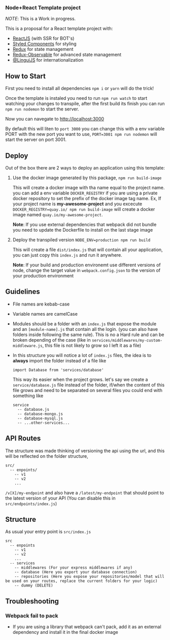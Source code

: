 ### Node+React Template project

*NOTE*: This is a Work in progress.

This is a proposal for a React template project with:

- [ReactJS](https://reactjs.org/) (with SSR for BOT's)
- [Styled Components](https://styled-components.com/) for styling
- [Redux](https://redux.js.org/) for state management
- [Redux-Observable](https://redux-observable.js.org/) for advanced state management
- [@LinguiJS](https://lingui.js.org/) for internationalization 

## How to Start

First you need to install all dependencies `npm i` or `yarn` will do the trick!

Once the template is instaled you need to run `npm run watch` to start watching your changes to transpile, after the first build its finish you can run `npm run nodemon` to start the server.

Now you can navegate to [http://localhost:3000](http://localhost:3000)

By default this will liten to `port 3000` you can change this with a env variable PORT with the new port you want to use, `PORT=3001 npm run nodemon` will start the server on port 3001.

## Deploy

Out of the box there are 2 ways to deploy an application using this template:

1. Use the docker image generated by this package, `npm run build-image` 

    This will create a docker image with tha name equal to the project name. you can add a env variable `DOCKER_REGISTRY` if you are using a private docker repository to set the prefix of the docker image tag name. Ex, If your project name is **my-awesome-project**  and you excecute `DOCKER_REGISTRY=quay.io/ npm run build-image` will create a docker image named `quay.io/my-awesome-project`.

    **Note**: If you use external dependencies that webpack did not bundle you need to update the Dockerfile to install on the last stage image

1. Deploy the transpiled version `NODE_ENV=production npm run build`

    This will create a file `dist/index.js` that will contain all your application, you can just copy this `index.js` and run it anywhere.

    **Note**: If your build and production environemt use different versions of node, change the target value in `webpack.config.json` to the version of your production environment 

## Guidelines

- File names are kebab-case
- Variable names are camelCase
- Modules should be a folder with an `index.js` that expose the module and an `[module-name].js` that contain all the login. (you can also have folders inside following the same rule). This is no a Hard rule and can be broken depending of the case (like in `services/middlewares/my-custom-middleware.js`, this file is not likely to grow so I left it as a file)
- In this structure you will notice a lot of `index.js` files, the idea is to **always** import the folder instead of a file like

  ```
  import Database from 'services/database'
  ```

  This way its easier when the project grows. let's say we create a `service/database.js` file instead of the folder, if/when the content of this file grows and need to be separated on several files you could end with something like 


  ```
  service
    -- database.js
    -- database-mongo.js
    -- database-mysql.js
    -- ...other-services...
  ```

## API Routes

The structure was made thinking of versioning the api using the url, and this will be reflected on the folder structure,

```
src/
  -- enpoints/
    -- v1
    -- v2
    ...
```

`/v[X]/my-endpoint` and also have a `/latest/my-endpoint` that should point to the latest version of your API (You can disable this in `src/endpoints/index.js`) 

## Structure

As usual your entry point is `src/index.js`

```
src
  -- enpoints
    -- v1
    -- v2
    ...
  -- services
    -- middlewares (For your express middlewares if any)
    -- database (Here you export your database connection)
    -- repositories (Here you expose your repositories/model that will be used on your routes, replace the current folders for your logic)
    -- dummy (DELETE)
```

## Troubleshooting

### Webpack fail to pack

- If you are using a library that webpack can't pack, add it as an external dependency and install it in the final docker image